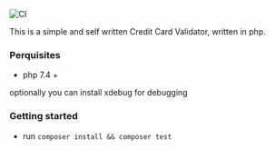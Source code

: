 ![CI](https://github.com/Kifah/credit-card-validator/workflows/CI/badge.svg)

This is a simple and self written Credit Card Validator, written in php.

### Perquisites
* php 7.4 +

optionally you can install xdebug for debugging

### Getting started
* run `composer install && composer test`

